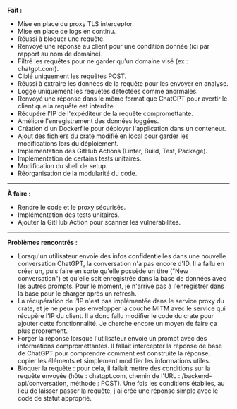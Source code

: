**Fait :**

- Mise en place du proxy TLS interceptor.
- Mise en place de logs en continu.
- Réussi à bloquer une requête.
- Renvoyé une réponse au client pour une condition donnée (ici par rapport au nom de domaine).
- Filtré les requêtes pour ne garder qu'un domaine visé (ex : chatgpt.com).
- Ciblé uniquement les requêtes POST.
- Réussi à extraire les données de la requête pour les envoyer en analyse.
- Loggé uniquement les requêtes détectées comme anormales.
- Renvoyé une réponse dans le même format que ChatGPT pour avertir le client que la requête est interdite.
- Récupéré l'IP de l'expéditeur de la requête compromettante.
- Amélioré l'enregistrement des données loggées.
- Création d'un Dockerfile pour déployer l'application dans un conteneur.
- Ajout des fichiers du crate modifié en local pour garder les modifications lors du déploiement.
- Implémentation des GitHub Actions (Linter, Build, Test, Package).
- Implémentation de certains tests unitaires.
- Modification du shell de setup.
- Réorganisation de la modularité du code.
---
**À faire :**

- Rendre le code et le proxy sécurisés.
- Implémentation des tests unitaires.
- Ajouter la GitHub Action pour scanner les vulnérabilités.
---
**Problèmes rencontrés :**

- Lorsqu'un utilisateur envoie des infos confidentielles dans une nouvelle conversation ChatGPT, la conversation n'a pas encore d'ID. Il a fallu en créer un, puis faire en sorte qu'elle possède un titre ("New conversation") et qu'elle soit enregistrée dans la base de données avec les autres prompts. Pour le moment, je n'arrive pas à l'enregistrer dans la base pour le charger après un refresh.
- La récupération de l'IP n'est pas implémentée dans le service proxy du crate, et je ne peux pas envelopper la couche MITM avec le service qui récupère l'IP du client. Il a donc fallu modifier le code du crate pour ajouter cette fonctionnalité. Je cherche encore un moyen de faire ça plus proprement.
- Forger la réponse lorsque l'utilisateur envoie un prompt avec des informations compromettantes. Il fallait intercepter la réponse de base de ChatGPT pour comprendre comment est construite la réponse, copier les éléments et simplement modifier les informations utiles.
- Bloquer la requête : pour cela, il fallait mettre des conditions sur la requête envoyée (hôte : chatgpt.com, chemin de l'URL : /backend-api/conversation, méthode : POST). Une fois les conditions établies, au lieu de laisser passer la requête, j'ai créé une réponse simple avec le code de statut approprié.
